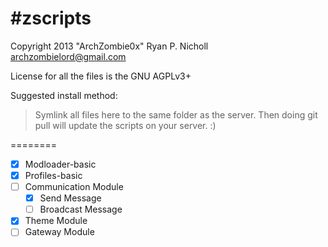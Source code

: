 #zscripts
========
Copyright 2013 "ArchZombie0x" Ryan P. Nicholl <archzombielord@gmail.com>

License for all the files is the GNU AGPLv3+

Suggested install method:

> Symlink all files here to the same folder as the server.
  Then doing git pull will update the scripts on your server. :)

========

- [x] Modloader-basic
- [x] Profiles-basic
- [ ] Communication Module
  - [x] Send Message
  - [ ] Broadcast Message
- [x] Theme Module
- [ ] Gateway Module